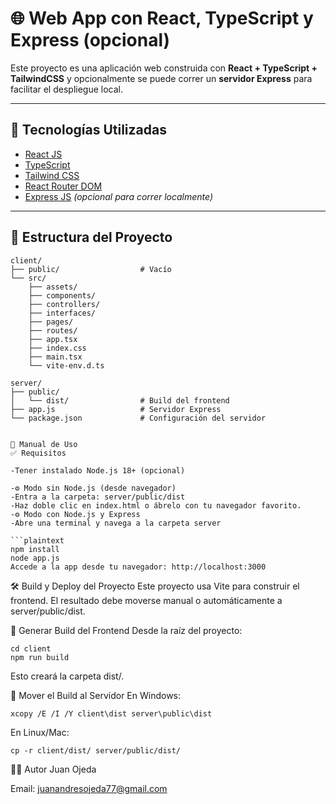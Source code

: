 # 🌐 Web App con React, TypeScript y Express (opcional)

Este proyecto es una aplicación web construida con **React + TypeScript + TailwindCSS** y opcionalmente se puede correr un **servidor Express** para facilitar el despliegue local.

---

## 🚀 Tecnologías Utilizadas

- [React JS](https://reactjs.org/)
- [TypeScript](https://www.typescriptlang.org/)
- [Tailwind CSS](https://tailwindcss.com/)
- [React Router DOM](https://reactrouter.com/)
- [Express JS](https://expressjs.com/) _(opcional para correr localmente)_

---

## 📁 Estructura del Proyecto

````plaintext
client/
├── public/                  # Vacío
└── src/
    ├── assets/
    ├── components/
    ├── controllers/
    ├── interfaces/
    ├── pages/
    ├── routes/
    ├── app.tsx
    ├── index.css
    ├── main.tsx
    └── vite-env.d.ts

server/
├── public/
│   └── dist/                # Build del frontend
├── app.js                   # Servidor Express
└── package.json             # Configuración del servidor


📖 Manual de Uso
✅ Requisitos

-Tener instalado Node.js 18+ (opcional)

-⚙️ Modo sin Node.js (desde navegador)
-Entra a la carpeta: server/public/dist
-Haz doble clic en index.html o ábrelo con tu navegador favorito.
-⚙️ Modo con Node.js y Express
-Abre una terminal y navega a la carpeta server

```plaintext
npm install
node app.js
Accede a la app desde tu navegador: http://localhost:3000
````

🛠️ Build y Deploy del Proyecto
Este proyecto usa Vite para construir el frontend. El resultado debe moverse manual o automáticamente a server/public/dist.

🔧 Generar Build del Frontend
Desde la raíz del proyecto:

```plaintext
cd client
npm run build
```

Esto creará la carpeta dist/.

📁 Mover el Build al Servidor
En Windows:

```plaintext
xcopy /E /I /Y client\dist server\public\dist
```

En Linux/Mac:

```plaintext
cp -r client/dist/ server/public/dist/
```

🧑‍💻 Autor
Juan Ojeda

Email: juanandresojeda77@gmail.com
